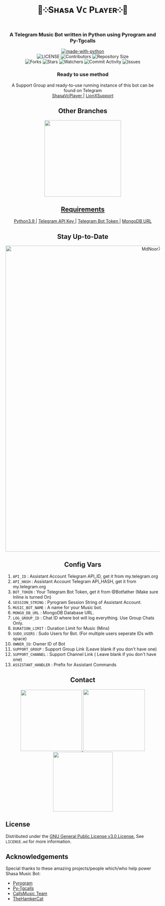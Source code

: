 <h1 align= center><b> 💫༶Sʜᴀsᴀ Vᴄ Pʟᴀʏᴇʀ༶💫</b></h1>
<h3 align = center> A Telegram Music Bot written in Python using Pyrogram and Py-Tgcalls </h3>

<p align="center">
<a href="https://python.org"><img src="http://forthebadge.com/images/badges/made-with-python.svg" alt="made-with-python"></a>
<br>
    <img src="https://img.shields.io/github/license/MdNoor786/ShasaVcPlayer?style=for-the-badge" alt="LICENSE">
    <img src="https://img.shields.io/github/contributors/MdNoor786/ShasaVcPlayer?style=for-the-badge" alt="Contributors">
    <img src="https://img.shields.io/github/repo-size/MdNoor786/ShasaVcPlayer?style=for-the-badge" alt="Repository Size"> <br>
    <img src="https://img.shields.io/github/forks/MdNoor786/ShasaVcPlayer?style=for-the-badge" alt="Forks">
    <img src="https://img.shields.io/github/stars/MdNoor786/ShasaVcPlayer?style=for-the-badge" alt="Stars">
    <img src="https://img.shields.io/github/watchers/MdNoor786/ShasaVcPlayer?style=for-the-badge" alt="Watchers">
    <img src="https://img.shields.io/github/commit-activity/w/MdNoor786/ShasaVcPlayer?style=for-the-badge" alt="Commit Activity">
    <img src="https://img.shields.io/github/issues/MdNoor786/ShasaVcPlayer?style=for-the-badge" alt="Issues">
</p>

<h3 align="center">
    Ready to use method
</h3>

<p align="center">
    A Support Group and ready-to-use running instance of this bot can be found on Telegram <br>
    <a href="https://t.me/Shasa_RoBot"> ShasaVcPlayer </a> |
    <a href="https://t.me/LionXsupport"> LionXSupport </a>
</p>


<h2 align="center">
   Other Branches
</h2>

<p align="center">
<a href="https://github.com/MdNoor786/ShasaVcPlayer/tree/Multi-Assistant"><img src="https://img.shields.io/badge/MULTI%20ASSISTANT%20MODE-blueviolet?style=for-the-badge" width="250""/</a>
</p>
    
<h2 align="center">
   Requirements
</h2>

<p align="center">
    <a href="https://www.python.org/downloads/release/python-390/"> Python3.9 </a> |
    <a href="https://docs.pyrogram.org/intro/setup#api-keys"> Telegram API Key </a> |
    <a href="https://t.me/botfather"> Telegram Bot Token </a> |
    <a href="https://telegra.ph/How-To-get-Mongodb-URI-04-06"> MongoDB URL </a>
</p>

<h2 align="center">
   Stay Up-to-Date
</h2>

<p align="center"><img src="https://github.com/MdNoor786/ShasaVcPlayer/blob/main/Utils/star.gif" alt="MdNoor786 Github" width="1000px" /></p>


<h2 align="center">
   Config Vars
</h2>

1. `API_ID` : Assistant Account Telegram API_ID, get it from my.telegram.org
2. `API_HASH` : Assistant Account Telegram API_HASH, get it from my.telegram.org
3. `BOT_TOKEN` : Your Telegram Bot Token, get it from @Botfather (Make sure Inline is turned On)
4. `SESSION_STRING` : Pyrogram Session String of Assistant Account.
5. `MUSIC_BOT_NAME` : A name for your Music bot.
6. `MONGO_DB_URL` : MongoDB Database URL.
7. `LOG_GROUP_ID` : Chat ID where bot will log everything. Use Group Chats Only.
8. `DURATION_LIMIT` : Duration Limit for Music (Mins)
9. `SUDO_USERS` : Sudo Users for Bot. (For multiple users seperate IDs with space)
10. `OWNER_ID`: Owner ID of Bot
11. `SUPPORT_GROUP` : Support Group Link (Leave blank if you don't have one)
12. `SUPPORT_CHANNEL` : Support Channel Link ( Leave blank if you don't have one)
13. `ASSISTANT_HANDLER` : Prefix for Assistant Commands


<h2 align="center">
   Contact
</h2>

<p align="center">
<a href="https://t.me/LionXupdates"><img src="https://img.shields.io/badge/Shasa%20Channel-blueviolet?style=for-the-badge&logo=telegram" width="200""/</a>
<a href="https://t.me/Md_Noor786"><img src="https://img.shields.io/badge/Contact%20Owner-blueviolet?style=for-the-badge&logo=telegram" width="202""/</a>  
<a href="https://t.me/LionXSupport"><img src="https://img.shields.io/badge/Shasa%20Support-blueviolet?style=for-the-badge&logo=telegram" width="195""/></a>
</p>



## License

Distributed under the [GNU General Public License v3.0 License.](https://github.com/MdNoor786/ShasaVcPlayer/blob/main/LICENSE) See `LICENSE.md` for more information.

## Acknowledgements

Special thanks to these amazing projects/people which/who help power Shasa Music Bot:

- [Pyrogram](https://github.com/pyrogram/pyrogram)
- [Py-Tgcalls](https://github.com/pytgcalls/pytgcalls)
- [CallsMusic Team](https://github.com/Callsmusic)
- [TheHamkerCat](https://github.com/TheHamkerCat)
